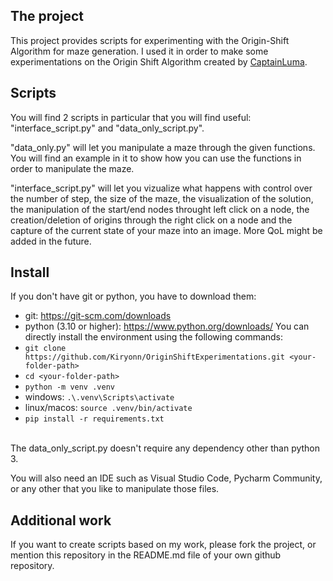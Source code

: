 ## The project
This project provides scripts for experimenting with the Origin-Shift Algorithm for maze generation.
I used it in order to make some experimentations on the Origin Shift Algorithm created by [CaptainLuma](https://github.com/CaptainLuma/).


## Scripts
You will find 2 scripts in particular that you will find useful: "interface_script.py" and "data_only_script.py".

"data_only.py" will let you manipulate a maze through the given functions. You will find an example in it to show how you can use the functions in order to manipulate the maze.

"interface_script.py" will let you vizualize what happens with control over the number of step, the size of the maze, the visualization of the solution, the manipulation of the start/end nodes throught left click on a node, the creation/deletion of origins through the right click on a node and the capture of the current state of your maze into an image. More QoL might be added in the future.


## Install
If you don't have git or python, you have to download them:
- git: https://git-scm.com/downloads
- python (3.10 or higher): https://www.python.org/downloads/
You can directly install the environment using the following commands:
- `git clone https://github.com/Kiryonn/OriginShiftExperimentations.git <your-folder-path>`
- `cd <your-folder-path>`
- `python -m venv .venv`
- windows: `.\.venv\Scripts\activate`
- linux/macos: `source .venv/bin/activate`
- `pip install -r requirements.txt`


<br>
The data_only_script.py doesn't require any dependency other than python 3.

You will also need an IDE such as Visual Studio Code, Pycharm Community, or any other that you like to manipulate those files.

## Additional work
If you want to create scripts based on my work, please fork the project, or mention this repository in the README.md file of your own github repository.
